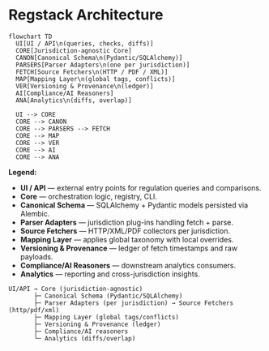 # Regstack Architecture

```mermaid
flowchart TD
  UI[UI / API\n(queries, checks, diffs)]
  CORE[Jurisdiction-agnostic Core]
  CANON[Canonical Schema\n(Pydantic/SQLAlchemy)]
  PARSERS[Parser Adapters\n(one per jurisdiction)]
  FETCH[Source Fetchers\n(HTTP / PDF / XML)]
  MAP[Mapping Layer\n(global tags, conflicts)]
  VER[Versioning & Provenance\n(ledger)]
  AI[Compliance/AI Reasoners]
  ANA[Analytics\n(diffs, overlap)]

  UI --> CORE
  CORE --> CANON
  CORE --> PARSERS --> FETCH
  CORE --> MAP
  CORE --> VER
  CORE --> AI
  CORE --> ANA
```

**Legend:**
- **UI / API** — external entry points for regulation queries and comparisons.
- **Core** — orchestration logic, registry, CLI.
- **Canonical Schema** — SQLAlchemy + Pydantic models persisted via Alembic.
- **Parser Adapters** — jurisdiction plug-ins handling fetch + parse.
- **Source Fetchers** — HTTP/XML/PDF collectors per jurisdiction.
- **Mapping Layer** — applies global taxonomy with local overrides.
- **Versioning & Provenance** — ledger of fetch timestamps and raw payloads.
- **Compliance/AI Reasoners** — downstream analytics consumers.
- **Analytics** — reporting and cross-jurisdiction insights.

```
UI/API → Core (jurisdiction-agnostic)
       ├─ Canonical Schema (Pydantic/SQLAlchemy)
       ├─ Parser Adapters (per jurisdiction) → Source Fetchers (http/pdf/xml)
       ├─ Mapping Layer (global tags/conflicts)
       ├─ Versioning & Provenance (ledger)
       ├─ Compliance/AI reasoners
       └─ Analytics (diffs/overlap)
```
